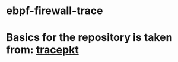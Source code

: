 # ebpf-firewall-trace

# Basics for the repository is taken from: [tracepkt](https://github.com/ariel-miculas/tracepkt)